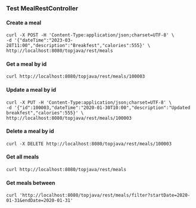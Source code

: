 ### Test MealRestController

####  Create a meal
```
curl -X POST -H 'Content-Type:application/json;charset=UTF-8' \
-d '{"dateTime":"2023-03-28T11:00","description":"Breakfest","calories":555}' \
http://localhost:8080/topjava/rest/meals
```

####  Get a meal by id
`curl http://localhost:8080/topjava/rest/meals/100003`

####  Update a meal by id
```
curl -X PUT -H 'Content-Type:application/json;charset=UTF-8' \
-d '{"id":100003,"dateTime":"2020-01-30T10:00","description":"Updated breakfest","calories":555}' \
http://localhost:8080/topjava/rest/meals/100003
```

####  Delete a meal by id
`curl -X DELETE http://localhost:8080/topjava/rest/meals/100003`

####  Get all meals
`curl http://localhost:8080/topjava/rest/meals`

####  Get meals between
`curl 'http://localhost:8080/topjava/rest/meals/filter?startDate=2020-01-31&endDate=2020-01-31'`
